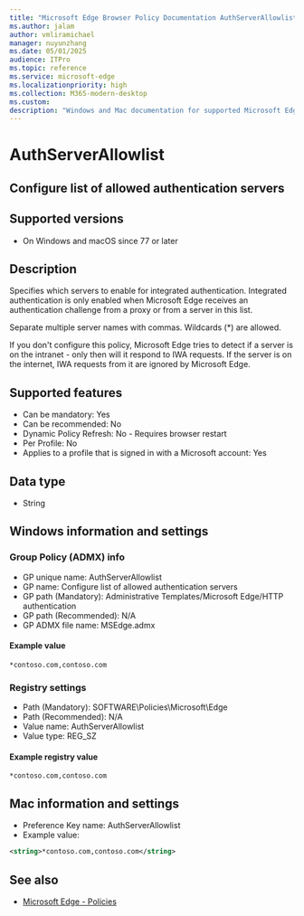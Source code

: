 ```yaml
---
title: "Microsoft Edge Browser Policy Documentation AuthServerAllowlist"
ms.author: jalam
author: vmliramichael
manager: nuyunzhang
ms.date: 05/01/2025
audience: ITPro
ms.topic: reference
ms.service: microsoft-edge
ms.localizationpriority: high
ms.collection: M365-modern-desktop
ms.custom:
description: "Windows and Mac documentation for supported Microsoft Edge Browser policy: Configure list of allowed authentication servers"
---
```


<!--THIS FILE IS AUTOMATICALLY GENERATED. MANUAL CHANGES WILL BE OVERWRITTEN.-->
<!--Please contact the Microsoft Edge Manageability team with any questions.-->

# AuthServerAllowlist

## Configure list of allowed authentication servers


## Supported versions

- On Windows and macOS since 77 or later

## Description

Specifies which servers to enable for integrated authentication. Integrated authentication is only enabled when Microsoft Edge receives an authentication challenge from a proxy or from a server in this list.

Separate multiple server names with commas. Wildcards (*) are allowed.

If you don't configure this policy, Microsoft Edge tries to detect if a server is on the intranet - only then will it respond to IWA requests. If the server is on the internet, IWA requests from it are ignored by Microsoft Edge.

## Supported features

- Can be mandatory: Yes
- Can be recommended: No
- Dynamic Policy Refresh: No - Requires browser restart
- Per Profile: No
- Applies to a profile that is signed in with a Microsoft account: Yes

## Data type

- String

## Windows information and settings

### Group Policy (ADMX) info

- GP unique name: AuthServerAllowlist
- GP name: Configure list of allowed authentication servers
- GP path (Mandatory): Administrative Templates/Microsoft Edge/HTTP authentication
- GP path (Recommended): N/A
- GP ADMX file name: MSEdge.admx

#### Example value

```
*contoso.com,contoso.com
```

### Registry settings

- Path (Mandatory): SOFTWARE\Policies\Microsoft\Edge
- Path (Recommended): N/A
- Value name: AuthServerAllowlist
- Value type: REG_SZ

#### Example registry value

```
*contoso.com,contoso.com
```


## Mac information and settings

- Preference Key name: AuthServerAllowlist
- Example value:

```xml
<string>*contoso.com,contoso.com</string>
```

## See also
- [Microsoft Edge - Policies](../microsoft-edge-policies.md)
